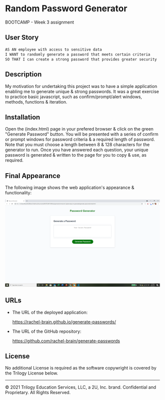 # Random Password Generator
BOOTCAMP - Week 3 assignment


## User Story

```
AS AN employee with access to sensitive data
I WANT to randomly generate a password that meets certain criteria
SO THAT I can create a strong password that provides greater security
```


## Description

My motivation for undertaking this project was to have a simple application enabling me to generate unique & strong passwords.  It was a great exercise to practice basic javascript, such as confirm/prompt/alert windows, methods, functions & iteration.


## Installation

Open the (index.html) page in your prefered browser & click on the green "Generate Password" button.  You will be presented with a series of confirm or prompt windows for password criteria & a required length of password.  Note that you must choose a length between 8 & 128 characters for the generator to run. Once you have answered each question, your unique password is generated & written to the page for you to copy & use, as required.


## Final Appearance

The following image shows the web application's appearance & functionality:

![The Password Generator application displays a green button to "Generate Password".](./Assets/screenshot-of-password-generator.png)


## URLs

* The URL of the deployed application:

  https://rachel-brain.github.io/generate-passwords/

* The URL of the GitHub repository:

  https://github.com/rachel-brain/generate-passwords


## License

No additional License is required as the software copywright is covered by the Trilogy License below.


- - -
© 2021 Trilogy Education Services, LLC, a 2U, Inc. brand. Confidential and Proprietary. All Rights Reserved.